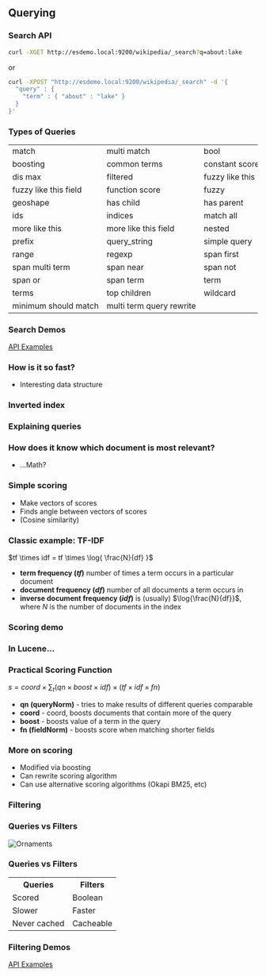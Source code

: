 ## Querying


### Search API

```bash
curl -XGET http://esdemo.local:9200/wikipedia/_search?q=about:lake
```

or

```bash
curl -XPOST "http://esdemo.local:9200/wikipedia/_search" -d '{
  "query" : {
    "term" : { "about" : "lake" }
  }
}'
```


### Types of Queries

<table>
<tr><td>match</td><td>multi match </td><td> bool</td><tr>                

<tr><td> boosting  </td><td> common terms </td><td nowrap> constant score </td><tr> 
<tr><td>  dis max  </td><td>filtered  </td><td> fuzzy like this </td><tr> 
<tr><td>  fuzzy like this field </td><td> function score </td><td> fuzzy </td><tr> 
<tr><td>  geoshape </td><td>has child  </td><td>has parent </td><tr> 
<tr><td>    ids </td><td>indices  </td><td>  match all </td><tr> 
<tr><td>  more like this </td><td>  more like this field  </td><td> nested </td><tr> 
<tr><td>   prefix </td><td> query_string   </td><td>  simple query </td><tr>
<tr><td>    range</td><td> regexp   </td><td> span first </td><tr> 
<tr><td>      span multi term  </td><td> span near  </td><td> span not </td><tr> 
<tr><td>     span or  </td><td> span term  </td><td> term </td><tr> 
<tr><td>   terms </td><td> top children  </td><td> wildcard</td><tr> 
<tr><td nowrap>   minimum should match  </td><td nowrap> multi term query rewrite</td><tr> 
</table>


### Search Demos

[API Examples](http://esdemo.local:9200/_plugin/marvel/sense/#03-search-api)


### How is it so fast?
* Interesting data structure


### Inverted index
<div class="row ix-illustration" data-illustration="ix-illustration" ng-controller="InvertedIndexController">
  <dv ng-include src="'sections/js/templates/_invindex.html'"></div>
</div>


### Explaining queries


### How does it know which document is most relevant?

* ...Math?


### Simple scoring

* Make vectors of scores
* Finds angle between vectors of scores
* (Cosine similarity)


### Classic example: TF-IDF
$tf \times idf = tf \times \log{ \frac{N}{df} }$

* **term frequency ($tf$)** number of times a term occurs in a particular document
* **document frequency ($df$)** number of all documents a term occurs in 
* **inverse document frequency ($idf$)** is (usually) $\log{\frac{N}{df}}$, where $N$ is the number of documents in the index


### Scoring demo
<div class="row tfidf-illustration ix-illustration" data-illustration="tfidf-illustration" ng-controller="InvertedIndexController">
  <dv ng-include src="'sections/js/templates/_scoring.html'"></div>
</div>


### In Lucene...


### Practical Scoring Function
$s = coord \times \sum_{t} (qn \times boost \times idf) \times (tf \times idf \times fn)$

* **qn (queryNorm)** - tries to make results of different queries comparable
* **coord** - coord, boosts documents that contain more of the query
* **boost** - boosts value of a term in the query
* **fn (fieldNorm)** - boosts score when matching shorter fields


### More on scoring

* Modified via boosting
* Can rewrite scoring algorithm
* Can use alternative scoring algorithms (Okapi BM25, etc)


### Filtering


### Queries vs Filters

![Ornaments](images/querying_vs_filtering.svg)


### Queries vs Filters

<table class="qvf">
<tr>
<th>Queries</th>
<th>Filters</th>
</tr>
<tr>
<td>Scored</td>
<td>Boolean</td>
</tr>
<tr>
<td>Slower</td>
<td>Faster</td>
</tr>
<tr>
<td>Never cached</td>
<td>Cacheable</td>
</tr>
</table>


### Filtering Demos

[API Examples](http://esdemo.local:9200/_plugin/marvel/sense/#03-search-api,S3.14)